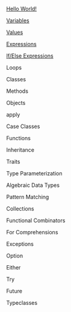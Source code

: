 [Hello World!](examples/hello_world)

[Variables](examples/variables)

[Values](examples/values)

[Expressions](examples/expressions)

[If/Else Expressions](examples/if_else_expressions)

Loops

Classes

Methods

Objects

apply

Case Classes

Functions

Inheritance

Traits

Type Parameterization

Algebraic Data Types

Pattern Matching

Collections

Functional Combinators

For Comprehensions

Exceptions

Option

Either

Try

Future

Typeclasses
